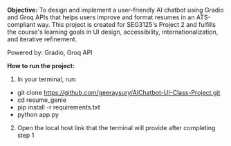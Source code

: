 **Objective:**
To design and implement a user-friendly AI chatbot using Gradio and Groq APIs that helps users improve and format resumes in an ATS-compliant way. This project is created for SEG3125's Project 2 and fulfills the course's learning goals in UI design, accessibility, internationalization, and iterative refinement.

Powered by: Gradio, Groq API

**How to run the project:**
1. In your terminal, run:
- git clone https://github.com/geeraysury/AIChatbot-UI-Class-Project.git
- cd resume_genie
- pip install -r requirements.txt
- python app.py

2. Open the local host link that the terminal will provide after completing step 1
